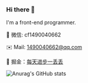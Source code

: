 
  
### Hi there 👋
I'm a front-end programmer.

💬 微信: cf1490040662

✉️ Mail: 1490040662@qq.com

📑 掘金：[每天进步一丢丢](https://juejin.cn/user/1126370596894606/)

  
![Anurag's GitHub stats](https://github-readme-stats.vercel.app/api?username=chenfan0&show_icons=true&theme=tokyonight)




<!--
**chenfan0/chenfan0** is a ✨ _special_ ✨ repository because its `README.md` (this file) appears on your GitHub profile.

Here are some ideas to get you started:

- 🔭 I’m currently working on ...
- 🌱 I’m currently learning ...
- 👯 I’m looking to collaborate on ...
- 🤔 I’m looking for help with ...
- 💬 Ask me about ...
- 📫 How to reach me: ...
- 😄 Pronouns: ...
- ⚡ Fun fact: ...
-->
